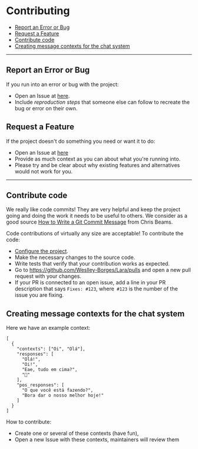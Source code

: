 # Contributing

- [Report an Error or Bug](#Report-an-Error-or-Bug)
- [Request a Feature](#Report-a-Feature)
- [Contribute code](#Contribute-code)
- [Creating message contexts for the chat system](Creating-message-contexts-for-the-chat-system)

---

## Report an Error or Bug

If you run into an error or bug with the project:

* Open an Issue at [here](https://github.com/Weslley-Borges/Lara/issues).
* Include *reproduction steps* that someone else can follow to recreate the bug or error on their own.


## Request a Feature

If the project doesn't do something you need or want it to do:

* Open an Issue at [here](https://github.com/Weslley-Borges/Lara/issues)
* Provide as much context as you can about what you're running into.
* Please try and be clear about why existing features and alternatives would not work for you.

----

## Contribute code

We really like code commits! They are very helpful and keep the project going and doing the work it needs to be useful to others. We consider as a good source [How to Write a Git Commit Message](https://chris.beams.io/posts/git-commit/) from Chris Beams.

Code contributions of virtually any size are acceptable!
To contribute the code:

- [Configure the project](setup.md).
- Make the necessary changes to the source code.
- Write tests that verify that your contribution works as expected.
- Go to https://github.com/Weslley-Borges/Lara/pulls and open a new pull request with your changes.
- If your PR is connected to an open issue, add a line in your PR description that says `Fixes: #123`, where` #123` is the number of the issue you are fixing.

## Creating message contexts for the chat system
Here we have an example context:
````
[
  {
    "contexts": ["Oi", "Olá"],
    "responses": [
      "Olá!",
      "Oi!",
      "Eae, tudo em cima?",
      "👋"
    ],
    "pos_responses": [
      "O que você está fazendo?",
      "Bora dar o nosso melhor hoje!"
    ]
  }
]
```` 
How to contribute:
- Create one or several of these contexts (have fun),
- Open a new Issue with these contexts, maintainers will review them